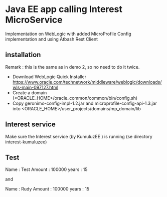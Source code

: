 # Java EE app calling Interest MicroService

Implementation on WebLogic with added MicroProfile Config implementation and using Atbash Rest Client

## installation

Remark : this is the same as in demo 2, so no need to do it twice.

* Download WebLogic Quick Installer https://www.oracle.com/technetwork/middleware/weblogic/downloads/wls-main-097127.html
* Create a domain (<ORACLE_HOME>/oracle_common/common/bin/config.sh)
* Copy geronimo-config-impl-1.2.jar and microprofile-config-api-1.3.jar into <ORACLE_HOME>/user_projects/domains/mp_domain/lib


## Interest service

Make sure the Interest service (by KumuluzEE ) is running (se directory interest-kumuluzee)  

## Test

Name : Test
Amount : 100000
years : 15

and

Name : Rudy
Amount : 100000
years : 15



